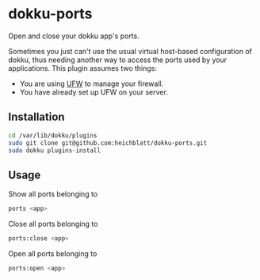 # dokku-ports

Open and close your dokku app's ports.

Sometimes you just can't use the usual virtual host-based configuration of dokku, thus needing another way to access the ports used by your applications.
This plugin assumes two things:
* You are using [UFW](https://launchpad.net/ufw) to manage your firewall.
* You have already set up UFW on your server.

## Installation

```bash
cd /var/lib/dokku/plugins
sudo git clone git@github.com:heichblatt/dokku-ports.git
sudo dokku plugins-install
```

## Usage

Show all ports belonging to <app>
```bash
ports <app>
```

Close all ports belonging to <app>
```bash
ports:close <app>
```

Open all ports belonging to <app>
```bash
ports:open <app>
```

